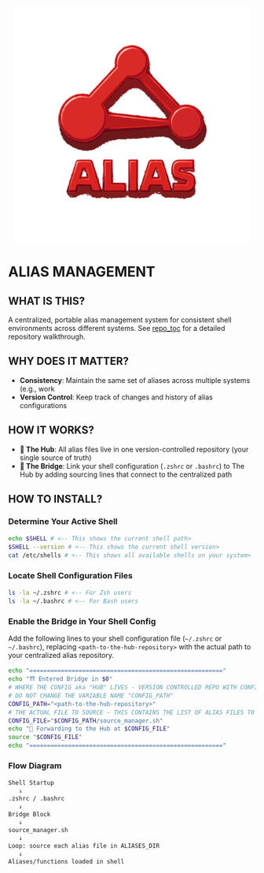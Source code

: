 <p align="center">
    <img src="static/logo.svg" alt="Project Logo" width="480"/>
</p>

# ALIAS MANAGEMENT

## WHAT IS THIS?
A centralized, portable alias management system for consistent shell environments across different systems. See [repo_toc](docs/repo_toc.md) for a detailed repository walkthrough.

## WHY DOES IT MATTER?
- **Consistency**: Maintain the same set of aliases across multiple systems (e.g., work
- **Version Control**: Keep track of changes and history of alias configurations

## HOW IT WORKS?
- **🎯 The Hub**: All alias files live in one version-controlled repository (your single source of truth)
- **🔗 The Bridge**: Link your shell configuration (`.zshrc` or `.bashrc`) to The Hub by adding sourcing lines that connect to the centralized path

## HOW TO INSTALL?
### Determine Your Active Shell
```bash
echo $SHELL # <-- This shows the current shell path>
$SHELL --version # <-- This shows the current shell version>
cat /etc/shells # <-- This shows all available shells on your system>
```

### Locate Shell Configuration Files
```bash
ls -la ~/.zshrc # <-- For Zsh users
ls -la ~/.bashrc # <-- For Bash users
```

### Enable the **Bridge** in Your Shell Config
Add the following lines to your shell configuration file (`~/.zshrc` or `~/.bashrc`), replacing `<path-to-the-hub-repository>` with the actual path to your centralized alias repository.
```bash
echo "======================================================="
echo "⛩️ Entered Bridge in $0"
# WHERE THE CONFIG aka "HUB" LIVES - VERSION CONTROLLED REPO WITH CONFIGURATION
# DO NOT CHANGE THE VARIABLE NAME "CONFIG_PATH"
CONFIG_PATH="<path-to-the-hub-repository>"
# THE ACTUAL FILE TO SOURCE - THIS CONTAINS THE LIST OF ALIAS FILES TO LOAD
CONFIG_FILE="$CONFIG_PATH/source_manager.sh"
echo "🚀 Forwarding to the Hub at $CONFIG_FILE"
source "$CONFIG_FILE"
echo "======================================================="
```

### Flow Diagram
```plaintext
Shell Startup
   ↓
.zshrc / .bashrc
   ↓
Bridge Block
   ↓
source_manager.sh
   ↓
Loop: source each alias file in ALIASES_DIR
   ↓
Aliases/functions loaded in shell
```
